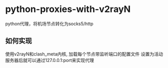 # python-proxies-with-v2rayN
python代理，将机场节点转化为socks5/http
## 如何实现
使用v2rayN和clash_meta内核, 加载每个节点带监听端口的配置文件
设置为活动服务器后就可以通过127.0.0.1:port来实现代理
